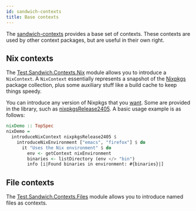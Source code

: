 ```yaml
---
id: sandwich-contexts
title: Base contexts
---
```


The [sandwich-contexts](https://hackage.haskell.org/package/sandwich-contexts) provides a base set of contexts. These contexts are used by other context packages, but are useful in their own right.

## Nix contexts

The [Test.Sandwich.Contexts.Nix](https://hackage.haskell.org/package/sandwich-contexts/docs/Test-Sandwich-Contexts-Nix.html) module allows you to introduce a `NixContext`. A `NixContext` essentially represents a snapshot of the [Nixpkgs](https://github.com/NixOS/nixpkgs) package collection, plus some auxiliary stuff like a build cache to keep things speedy.

You can introduce any version of Nixpkgs that you [want](https://hackage.haskell.org/package/sandwich-contexts/docs/Test-Sandwich-Contexts-Nix.html#t:NixpkgsDerivation). Some are provided in the library, such as [nixpkgsRelease2405](https://hackage.haskell.org/package/sandwich-contexts/docs/Test-Sandwich-Contexts-Nix.html#v:nixpkgsRelease2405). A basic usage example is as follows:

```haskell title="https://github.com/codedownio/sandwich/blob/master/demos/demo-nix/app/Main.hs"
nixDemo :: TopSpec
nixDemo =
  introduceNixContext nixpkgsRelease2405 $
    introduceNixEnvironment ["emacs", "firefox"] $ do
      it "Uses the Nix environment" $ do
        env <- getContext nixEnvironment
        binaries <- listDirectory (env </> "bin")
        info [i|Found binaries in environment: #{binaries}|]
```

## File contexts

The [Test.Sandwich.Contexts.Files](https://hackage.haskell.org/package/sandwich-contexts/docs/Test-Sandwich-Contexts-Files.html) module allows you to introduce named files as contexts.
